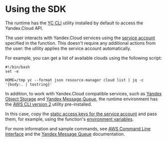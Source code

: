 # Using the SDK

The runtime has the [YC CLI](../../../cli) utility installed by default to access the Yandex.Cloud API.

The user interacts with Yandex.Cloud services using the [service account](../../operations/function-sa.md) specified in the function. This doesn't require any additional actions from the user: the utility applies the service account automatically.

For example, you can get a list of available clouds using the following script:

```shell script
#!/bin/bash
set -e

HOME=/tmp yc --format json resource-manager cloud list | jq -c  '{body:. | tostring}'
```

In addition, to work with Yandex.Cloud compatible services, such as [Yandex Object Storage](../../../storage) and [Yandex Message Queue](../../../message-queue), the runtime environment has the [AWS CLI version 2](https://docs.aws.amazon.com/cli/index.html) utility pre-installed.

In this case, copy the [static access keys for the service account](../../../iam/operations/sa/create-access-key.md) and pass them, for example, using the function's [environment variables](../../concepts/runtime/environment-variables.md).

For more information and sample commands, see [AWS Command Line Interface](../../../storage/tools/aws-cli.md) and the [Yandex Message Queue](../../../message-queue/instruments/index.md) documentation.

